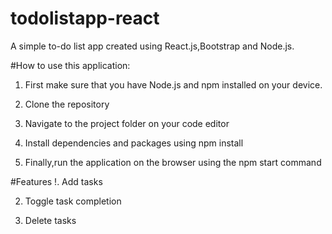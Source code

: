 # todolistapp-react
A simple to-do list app created using React.js,Bootstrap and Node.js.

#How to use this application:

1. First make sure that you have Node.js and npm installed on your device.

2. Clone the repository

3. Navigate to the project folder on your code editor

4. Install dependencies and packages using npm install

5. Finally,run the application on the browser using the npm start command

#Features
!. Add tasks

2. Toggle task completion

3. Delete tasks

